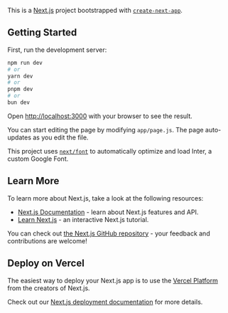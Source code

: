 This is a [Next.js](https://nextjs.org/) project bootstrapped with [`create-next-app`](https://github.com/vercel/next.js/tree/canary/packages/create-next-app).

## Getting Started

First, run the development server:

```bash
npm run dev
# or
yarn dev
# or
pnpm dev
# or
bun dev
```

Open [http://localhost:3000](http://localhost:3000) with your browser to see the result.

You can start editing the page by modifying `app/page.js`. The page auto-updates as you edit the file.

This project uses [`next/font`](https://nextjs.org/docs/basic-features/font-optimization) to automatically optimize and load Inter, a custom Google Font.

## Learn More

To learn more about Next.js, take a look at the following resources:

- [Next.js Documentation](https://nextjs.org/docs) - learn about Next.js features and API.
- [Learn Next.js](https://nextjs.org/learn) - an interactive Next.js tutorial.

You can check out [the Next.js GitHub repository](https://github.com/vercel/next.js/) - your feedback and contributions are welcome!

## Deploy on Vercel

The easiest way to deploy your Next.js app is to use the [Vercel Platform](https://vercel.com/new?utm_medium=default-template&filter=next.js&utm_source=create-next-app&utm_campaign=create-next-app-readme) from the creators of Next.js.

Check out our [Next.js deployment documentation](https://nextjs.org/docs/deployment) for more details.
<!-- 
link-1 : https://preview.themeforest.net/item/daltech-it-solution-and-technology-html-template/full_screen_preview/51085310?_ga=2.162903676.1538829630.1725162367-2083760221.1723793498&_gac=1.184538964.1725162367.Cj0KCQjw_sq2BhCUARIsAIVqmQvrtkmzKeXjrrs3Li0ooXdC-pLnODvtczyt0p-d71zm7BfAAf9gOMkaAkXLEALw_wcB
link-2 : https://bracketweb.com/ontech-html/index-3.html  -->